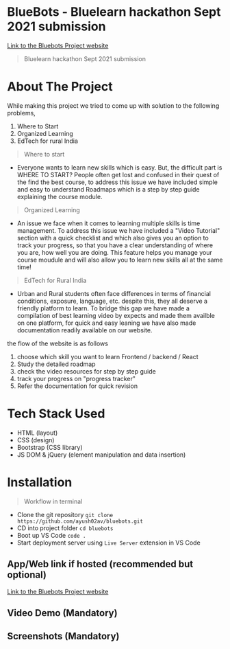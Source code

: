 # BlueBots - Bluelearn hackathon Sept 2021 submission
[Link to the Bluebots Project website](https://bluebots.netlify.app/ "BlueBots")

> Bluelearn hackathon Sept 2021 submission

# About The Project
While making this project we tried to come up with solution to the following problems,
1. Where to Start
2. Organized Learning
3. EdTech for rural India

> Where to start
- Everyone wants to learn new skills which is easy. But, the difficult part is WHERE TO START? People often get lost and confused in their quest of the find the best course, to address this issue we have included simple and easy to understand Roadmaps which is a step by step guide explaining the course module.

> Organized Learning
- An issue we face when it comes to learning multiple skills is time management. To address this issue we have included a "Video Tutorial" section with a quick checklist and which also gives you an option to track your progress, so that you have a clear understanding of where you are, how well you are doing. This feature helps you manage your course moudule and will also allow you to learn new skills all at the same time! 

> EdTech for Rural India
- Urban and Rural students often face differences in terms of financial conditions, exposure, language, etc. despite this, they all deserve a friendly platform to learn. To bridge this gap we have made a compilation of best learning video by expects and made them availble on one platform, for quick and easy leaning we have also made documentation readily available on our website.

the flow of the website is as follows 
1. choose which skill you want to learn Frontend / backend / React
2. Study the detailed roadmap 
3. check the video resources for step by step guide 
4. track your progress on "progress tracker"
5. Refer the documentation for quick revision 

# Tech Stack Used

- HTML (layout)
- CSS (design)
- Bootstrap (CSS library)
- JS DOM & jQuery (element manipulation and data insertion)

# Installation

> Workflow in terminal
- Clone the git repository `git clone https://github.com/ayush02av/bluebots.git`
- CD into project folder `cd bluebots`
- Boot up VS Code `code .`
- Start deployment server using `Live Server` extension in VS Code

## App/Web link if hosted (recommended but optional)

[Link to the Bluebots Project website](https://bluebots.netlify.app/ "BlueBots")

## Video Demo (Mandatory)


## Screenshots (Mandatory)

